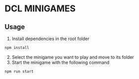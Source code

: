 # DCL MINIGAMES

## Usage
1. Install dependencies in the root folder
```bash
npm install
```
2. Select the minigame you want to play and move to its folder
3. Start the minigame with the following command
```bash
npm run start
```